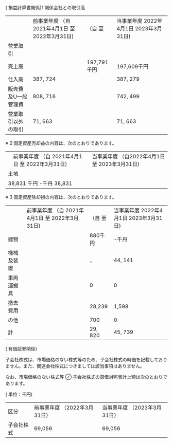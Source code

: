 ( 損益計算書関係)1 関係会社との取引高  


<html><body><table><tr><td></td><td>前事業年度 （自 2021年4月1日 至 2022年3月31日)</td><td>（自 至</td><td>当事業年度 2022年4月1日 2023年3月31日)</td></tr><tr><td>营業取引</td><td></td><td></td><td></td></tr><tr><td>壳上高</td><td></td><td>197,791千円</td><td>197,609千円</td></tr><tr><td>仕入高</td><td>387, 724</td><td></td><td>387, 279</td></tr><tr><td>販壳費及U一般管理費</td><td>808, 716</td><td></td><td>742, 499</td></tr><tr><td>营業取引以外の取引</td><td>71, 663</td><td></td><td>71, 663</td></tr></table></body></html>  

※ 2 固定資産売却益の内容は、次のとおりであります。  


<html><body><table><tr><td></td><td>前事業年度 （自 2021年4月1日 至 2022年3月31日)</td><td>当事業年度 （自2022年4月1日 至 2023年3月31日)</td></tr><tr><td colspan="3">土地</td></tr><tr><td colspan="3">38,831 千円 -千丹 38,831</td></tr></table></body></html>  

※ 3 固定資産除却損の内容は、次のとおりであります。  


<html><body><table><tr><td></td><td>前事業年度 （自 2021年4月1日 至 2022年3月31日)</td><td>（自 至</td><td>当事業年度 2022年4月1日 2023年3月31日)</td></tr><tr><td>建物</td><td></td><td>880千円</td><td>-千丹</td></tr><tr><td>機械及装置</td><td></td><td>，</td><td>44, 141</td></tr><tr><td>車両運搬具</td><td></td><td>0</td><td>0</td></tr><tr><td>撤去費用</td><td></td><td>28,239</td><td>1,598</td></tr><tr><td>の他</td><td></td><td>700</td><td>0</td></tr><tr><td>計</td><td></td><td>29, 820</td><td>45, 739</td></tr></table></body></html>  

( 有価証券関係)  

子会社株式は、市場価格のない株式等のため、子会社株式の時価を記載しておりません。また、関連会社株式につきましては該当事項はありません。  

なお、市場価格のない株式等 $\oslash$ 子会社株式の貸借対照表計上額は次のとおりであります。  

( 単位：千円)  


<html><body><table><tr><td>区分</td><td>前事業年度 （2022年3月31日）</td><td>当事業年度 （2023年3月31日）</td></tr><tr><td>子会社株式</td><td>69,056</td><td>69,056</td></tr></table></body></html>  